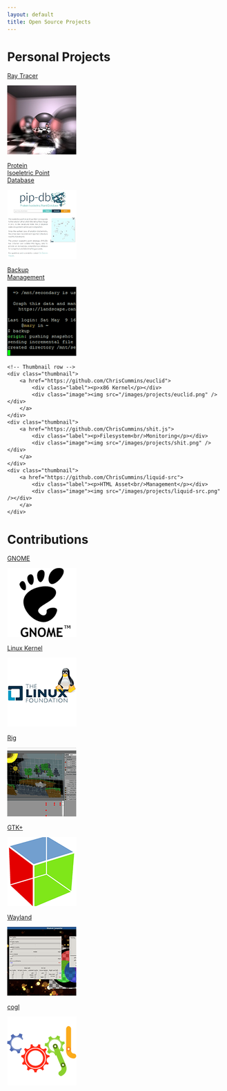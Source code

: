 ```yaml
---
layout: default
title: Open Source Projects
---
```


# Personal Projects

<div class="thumbnails">
    <!-- Thumbnail row -->
    <div class="thumbnail">
        <a href="https://github.com/ChrisCummins/rt">
            <div class="label"><p>Ray Tracer</p></div>
            <div class="image"><img src="/images/projects/rt.jpg" /></div>
        </a>
    </div>
    <div class="thumbnail">
        <a href="https://github.com/ChrisCummins/pip-db">
            <div class="label"><p>Protein<br/>Isoeletric Point<br/>Database</p></div>
            <div class="image"><img src="/images/projects/pip-db.png" /></div>
        </a>
    </div>
    <div class="thumbnail">
        <a href="https://github.com/ChrisCummins/pip-db">
            <div class="label"><p>Backup<br/>Management</p></div>
            <div class="image"><img src="/images/projects/emu.png" /></div>
        </a>
    </div>

    <!-- Thumbnail row -->
    <div class="thumbnail">
        <a href="https://github.com/ChrisCummins/euclid">
            <div class="label"><p>x86 Kernel</p></div>
            <div class="image"><img src="/images/projects/euclid.png" /></div>
        </a>
    </div>
    <div class="thumbnail">
        <a href="https://github.com/ChrisCummins/shit.js">
            <div class="label"><p>Filesystem<br/>Monitoring</p></div>
            <div class="image"><img src="/images/projects/shit.png" /></div>
        </a>
    </div>
    <div class="thumbnail">
        <a href="https://github.com/ChrisCummins/liquid-src">
            <div class="label"><p>HTML Asset<br/>Management</p></div>
            <div class="image"><img src="/images/projects/liquid-src.png" /></div>
        </a>
    </div>

</div>

# Contributions

<div class="thumbnails">
    <!-- Thumbnail row -->
    <div class="thumbnail">
<!-- A desktop environment and application suite for Linux. My
contributions include multiple patches for a number of different
applications, such as the contact manager, control centre and photo
manager. -->
        <a href="http://www.gnome.org/">
            <div class="label"><p>GNOME</p></div>
            <div class="image"><img src="/images/projects/gnome.png" /></div>
        </a>
    </div>
    <div class="thumbnail">
<!-- The popular operating system kernel. I was fortunate enough to
get the opportunity to author a patch which enables improved debugging
in the ioctl subsystem. -->
        <a href="https://www.kernel.org/">
            <div class="label"><p>Linux Kernel</p></div>
            <div class="image"><img src="/images/projects/linux.png" /></div>
        </a>
    </div>
    <div class="thumbnail">
<!-- A unique 3D UI design tool, which enables the power of modern
GPUs in user interfaces. I developed a prototype of organic swarming
behaviours, modelling the flocking behaviour and movements of birds in
flight. -->
        <a href="http://roblog.sixbynine.org/2012/10/rig-1-ui-designer-engine.html">
            <div class="label"><p>Rig</p></div>
            <div class="image"><img src="/images/projects/rig.png" /></div>
        </a>
    </div>
    <!-- Thumbnail row -->
    <div class="thumbnail">
      <a href="http://www.gtk.org/">
            <div class="label"><p>GTK+</p></div>
            <div class="image"><img src="/images/projects/gtk.png" /></div>
        </a>
    </div>
    <div class="thumbnail">
<!-- I have developed Wayland-enabling features for the GTK+, Cogl and
Clutter libraries, including implementing animated cursors and client
side decorations. -->
      <a href="http://wayland.freedesktop.org/">
            <div class="label"><p>Wayland</p></div>
            <div class="image"><img src="/images/projects/wayland.png" /></div>
        </a>
    </div>
    <div class="thumbnail">
      <a href="http://www.cogl3d.org/">
            <div class="label"><p>cogl</p></div>
            <div class="image"><img src="/images/projects/cogl.png" /></div>
        </a>
    </div>
</div>
